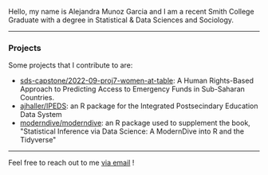 Hello, my name is Alejandra Munoz Garcia and I am a recent Smith College Graduate with a degree in Statistical & Data Sciences and Sociology.

-----------------------------------

### Projects
Some projects that I contribute to are: 
- [sds-capstone/2022-09-proj7-women-at-table](https://github.com/sds-capstone/2022-09-proj7-women-at-table): A Human Rights-Based Approach to Predicting Access to Emergency Funds in Sub-Saharan Countries.
- [ajhaller/IPEDS](https://github.com/ajhaller/IPEDS): an R package for the Integrated Postsecindary Education Data System
- [moderndive/moderndive](https://github.com/moderndive/moderndive): an R package used to supplement the book, "Statistical Inference via Data Science: A ModernDive into R and the Tidyverse"
--------------------------------------

Feel free to reach out to me [via email](mailto:amunozgarcia.lg@gmail.com) !

<!--
**alejanmg/alejanmg** is a ✨ _special_ ✨ repository because its `README.md` (this file) appears on your GitHub profile.

Here are some ideas to get you started:

- 🔭 I’m currently working on ...
- 🌱 I’m currently learning ...
- 👯 I’m looking to collaborate on ...
- 🤔 I’m looking for help with ...
- 💬 Ask me about ...
- 📫 How to reach me: ...
- 😄 Pronouns: ...
- ⚡ Fun fact: ...
-->
